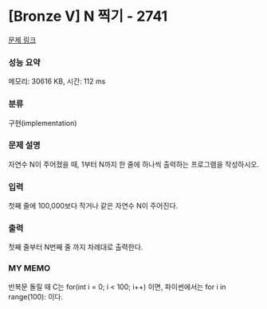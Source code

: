 # [Bronze V] N 찍기 - 2741 

[문제 링크](https://www.acmicpc.net/problem/2741) 

### 성능 요약

메모리: 30616 KB, 시간: 112 ms

### 분류

구현(implementation)

### 문제 설명

<p>자연수 N이 주어졌을 때, 1부터 N까지 한 줄에 하나씩 출력하는 프로그램을 작성하시오.</p>

### 입력 

 <p>첫째 줄에 100,000보다 작거나 같은 자연수 N이 주어진다.</p>

### 출력 

 <p>첫째 줄부터 N번째 줄 까지 차례대로 출력한다.</p>

### MY MEMO
 
 <p> 반복문 돌릴 때 C는 for(int i = 0; i < 100; i++) 이면, 파이썬에서는 for i in range(100): 이다.</p>
